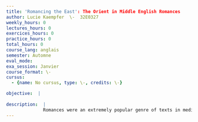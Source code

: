 ```yaml
---
title: 'Romancing the East': The Orient in Middle English Romances
author: Lucie Kaempfer  \-  32E0327
weekly_hours: 0
lectures_hours: 0
exercices_hours: 0
practice_hours: 0
total_hours: 0
course_lang: anglais
semester: Automne
eval_mode: 
exa_session: Janvier
course_format: \-
cursus:
  - {name: No cursus, type: \-, credits: \-}

objective:  |
            
description:  |
              Romances were an extremely popular genre of texts in medieval England and are fascinating texts to explore medieval cultural values, societal norms and their transgressions. In this seminar we will look at one common motif of romance: the heros journeying into far-away lands: the mysterious and tempting East. In this seminar we will explore how different romances (love romance, fairy romance, Crusades romance, nationalistic romance) construct different Orients. We will see how the Orient is alternately represented as a magical, fairy-like place or a `real geographical place, a place of otherness and exoticism or a place of political and religious conquest. We will familiarize ourselves with critical theories such as Orientalism and place studies and read important scholarship on otherness and racism in medieval literature.
---
```

